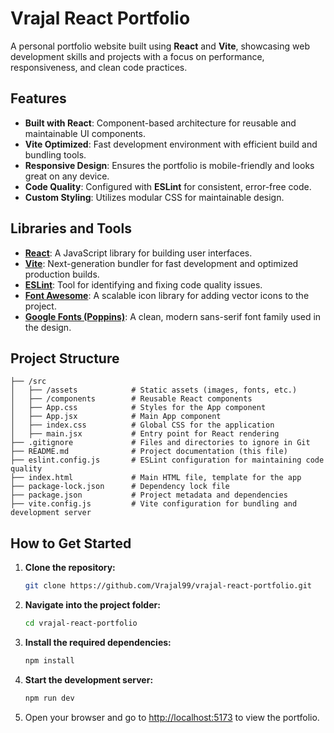 # Vrajal React Portfolio

A personal portfolio website built using **React** and **Vite**, showcasing web development skills and projects with a focus on performance, responsiveness, and clean code practices.

## Features

- **Built with React**: Component-based architecture for reusable and maintainable UI components.
- **Vite Optimized**: Fast development environment with efficient build and bundling tools.
- **Responsive Design**: Ensures the portfolio is mobile-friendly and looks great on any device.
- **Code Quality**: Configured with **ESLint** for consistent, error-free code.
- **Custom Styling**: Utilizes modular CSS for maintainable design.

## Libraries and Tools

- **[React](https://react.dev/)**: A JavaScript library for building user interfaces.
- **[Vite](https://vitejs.dev/)**: Next-generation bundler for fast development and optimized production builds.
- **[ESLint](https://eslint.org/)**: Tool for identifying and fixing code quality issues.
- **[Font Awesome](https://fontawesome.com/)**: A scalable icon library for adding vector icons to the project.
- **[Google Fonts (Poppins)](https://fonts.google.com/specimen/Poppins)**: A clean, modern sans-serif font family used in the design.

## Project Structure

```plaintext
├── /src
│   ├── /assets            # Static assets (images, fonts, etc.)
│   ├── /components        # Reusable React components
│   ├── App.css            # Styles for the App component
│   ├── App.jsx            # Main App component
│   ├── index.css          # Global CSS for the application
│   ├── main.jsx           # Entry point for React rendering
├── .gitignore             # Files and directories to ignore in Git
├── README.md              # Project documentation (this file)
├── eslint.config.js       # ESLint configuration for maintaining code quality
├── index.html             # Main HTML file, template for the app
├── package-lock.json      # Dependency lock file
├── package.json           # Project metadata and dependencies
├── vite.config.js         # Vite configuration for bundling and development server
```
## How to Get Started

1. **Clone the repository:**
   ```bash
   git clone https://github.com/Vrajal99/vrajal-react-portfolio.git
2. **Navigate into the project folder:**
   ```bash
   cd vrajal-react-portfolio
3. **Install the required dependencies:**
   ```bash
   npm install
4. **Start the development server:**
   ```bash
   npm run dev
5. Open your browser and go to [http://localhost:5173](http://localhost:5173) to view the portfolio.


